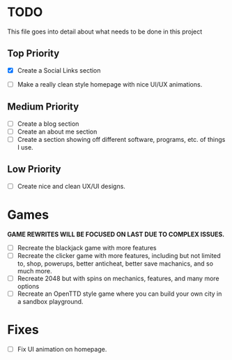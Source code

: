 # TODO
This file goes into detail about what needs to be done in this project

## Top Priority
- [x] Create a Social Links section
- [ ] Make a really clean style homepage with nice UI/UX animations.


## Medium Priority
- [ ] Create a blog section
- [ ] Create an about me section
- [ ] Create a section showing off different software, programs, etc. of things I use.

## Low Priority
- [ ] Create nice and clean UX/UI designs.

# Games

**GAME REWRITES WILL BE FOCUSED ON LAST DUE TO COMPLEX ISSUES.**

- [ ] Recreate the blackjack game with more features
- [ ] Recreate the clicker game with more features, including but not limited to, shop, powerups, better anticheat, better save machanics, and so much more.
- [ ] Recreate 2048 but with spins on mechanics, features, and many more options
- [ ] Recreate an OpenTTD style game where you can build your own city in a sandbox playground.

# Fixes
- [ ] Fix UI animation on homepage.